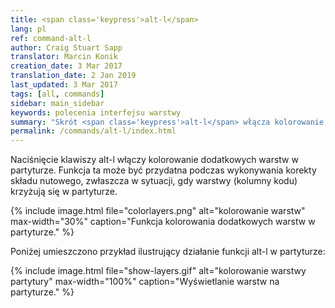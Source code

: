 ```yaml
---
title: <span class='keypress'>alt-l</span>
lang: pl
ref: command-alt-l
author: Craig Stuart Sapp
translator: Marcin Konik 
creation_date: 3 Mar 2017
translation_date: 2 Jan 2019
last_updated: 3 Mar 2017
tags: [all, commands]
sidebar: main_sidebar
keywords: polecenia interfejsu warstwy
summary: "Skrót <span class='keypress'>alt-l</span> włącza kolorowanie warstw (layers) partytury w edytorze graficznym."
permalink: /commands/alt-l/index.html
---
```


Naciśnięcie klawiszy <span class="keypress">alt-l</span> włączy kolorowanie 
dodatkowych warstw w partyturze. Funkcja ta może być przydatna podczas
wykonywania korekty składu nutowego, zwłaszcza w sytuacji, gdy warstwy (kolumny kodu)
krzyżują się w partyturze.

{% include image.html
	file="colorlayers.png"
	alt="kolorowanie warstw"
	max-width="30%"
	caption="Funkcja kolorowania dodatkowych warstw w partyturze."
%}

Poniżej umieszczono przykład ilustrujący działanie funkcji <span class="keypress">alt-l</span> w partyturze:

{% include image.html 
	file="show-layers.gif"
	alt="kolorowanie warstwy partytury"
	max-width="100%"
	caption="Wyświetlanie warstw na partyturze."
%}



